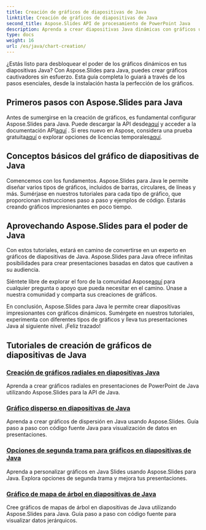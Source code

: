```yaml
---
title: Creación de gráficos de diapositivas de Java
linktitle: Creación de gráficos de diapositivas de Java
second_title: Aspose.Slides API de procesamiento de PowerPoint Java
description: Aprenda a crear diapositivas Java dinámicas con gráficos utilizando Aspose.Slides para Java. Nuestros tutoriales completos lo guiarán a través del proceso paso a paso.
type: docs
weight: 16
url: /es/java/chart-creation/
---
```


¿Estás listo para desbloquear el poder de los gráficos dinámicos en tus diapositivas Java? Con Aspose.Slides para Java, puedes crear gráficos cautivadores sin esfuerzo. Esta guía completa lo guiará a través de los pasos esenciales, desde la instalación hasta la perfección de los gráficos.

## Primeros pasos con Aspose.Slides para Java

 Antes de sumergirse en la creación de gráficos, es fundamental configurar Aspose.Slides para Java. Puede descargar la API desde[aquí](https://releases.aspose.com/slides/java/) y acceder a la documentación API[aquí](https://reference.aspose.com/slides/java/) . Si eres nuevo en Aspose, considera una prueba gratuita[aquí](https://releases.aspose.com/) o explorar opciones de licencias temporales[aquí](https://purchase.aspose.com/temporary-license/).

## Conceptos básicos del gráfico de diapositivas de Java

Comencemos con los fundamentos. Aspose.Slides para Java le permite diseñar varios tipos de gráficos, incluidos de barras, circulares, de líneas y más. Sumérjase en nuestros tutoriales para cada tipo de gráfico, que proporcionan instrucciones paso a paso y ejemplos de código. Estarás creando gráficos impresionantes en poco tiempo.

## Aprovechando Aspose.Slides para el poder de Java

Con estos tutoriales, estará en camino de convertirse en un experto en gráficos de diapositivas de Java. Aspose.Slides para Java ofrece infinitas posibilidades para crear presentaciones basadas en datos que cautiven a su audiencia.

 Siéntete libre de explorar el foro de la comunidad Aspose[aquí](https://forum.aspose.com/) para cualquier pregunta o apoyo que pueda necesitar en el camino. Únase a nuestra comunidad y comparta sus creaciones de gráficos.

En conclusión, Aspose.Slides para Java le permite crear diapositivas impresionantes con gráficos dinámicos. Sumérgete en nuestros tutoriales, experimenta con diferentes tipos de gráficos y lleva tus presentaciones Java al siguiente nivel. ¡Feliz trazado!

## Tutoriales de creación de gráficos de diapositivas de Java
### [Creación de gráficos radiales en diapositivas Java](./radar-chart-creating-java-slides/)
Aprenda a crear gráficos radiales en presentaciones de PowerPoint de Java utilizando Aspose.Slides para la API de Java.
### [Gráfico disperso en diapositivas de Java](./scattered-chart-java-slides/)
Aprenda a crear gráficos de dispersión en Java usando Aspose.Slides. Guía paso a paso con código fuente Java para visualización de datos en presentaciones.
### [Opciones de segunda trama para gráficos en diapositivas de Java](./second-plot-options-charts-java-slides/)
Aprenda a personalizar gráficos en Java Slides usando Aspose.Slides para Java. Explora opciones de segunda trama y mejora tus presentaciones.
### [Gráfico de mapa de árbol en diapositivas de Java](./tree-map-chart-java-slides/)
Cree gráficos de mapas de árbol en diapositivas de Java utilizando Aspose.Slides para Java. Guía paso a paso con código fuente para visualizar datos jerárquicos.